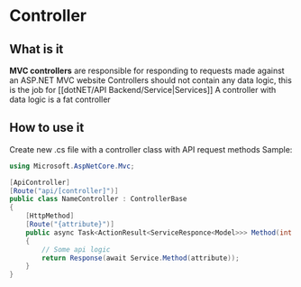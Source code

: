 # Controller
## What is it
**MVC controllers** are responsible for responding to requests made against an ASP.NET MVC website
Controllers should not contain any data logic, this is the job for [[dotNET/API Backend/Service|Services]]
A controller with data logic is a fat controller
## How to use it
Create new .cs file with a controller class with API request methods
Sample:
``` C#
using Microsoft.AspNetCore.Mvc;

[ApiController]
[Route("api/[controller]")]
public class NameController : ControllerBase
{
	[HttpMethod]
	[Route("{attribute}")]
	public async Task<ActionResult<ServiceResponce<Model>>> Method(int attribute)
	{
		// Some api logic
	    return Response(await Service.Method(attribute));
	}
}
```